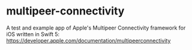 # multipeer-connectivity
A test and example app of Apple's Multipeer Connectivity framework for iOS written in Swift 5: https://developer.apple.com/documentation/multipeerconnectivity
